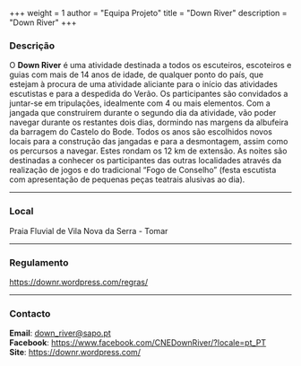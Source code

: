 +++
weight = 1
author = "Equipa Projeto"
title = "Down River"
description = "Down River"
+++

### Descrição

O **Down River** é uma atividade destinada a todos os escuteiros, escoteiros e guias com mais de 14 anos de idade, de qualquer ponto do país, que estejam à procura de uma atividade aliciante para o início das atividades escutistas e para a despedida do Verão.
Os participantes são convidados a juntar-se em tripulações, idealmente com 4 ou mais elementos. Com a jangada que construírem durante o segundo dia da atividade, vão poder navegar durante os restantes dois dias, dormindo nas margens da albufeira da barragem do Castelo do Bode. Todos os anos são escolhidos novos locais para a construção das jangadas e para a desmontagem, assim como os percursos a navegar. Estes rondam os 12 km de extensão. As noites são destinadas a conhecer os participantes das outras localidades através da realização de jogos e do tradicional “Fogo de Conselho” (festa escutista com apresentação de pequenas peças teatrais alusivas ao dia).

---

### Local

Praia Fluvial de Vila Nova da Serra - Tomar

---

### Regulamento

https://downr.wordpress.com/regras/

---

### Contacto

**Email**: down_river@sapo.pt\
**Facebook**: https://www.facebook.com/CNEDownRiver/?locale=pt_PT \
**Site**: https://downr.wordpress.com/